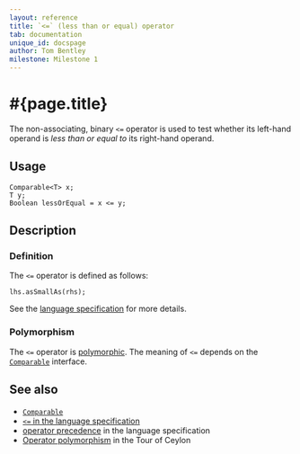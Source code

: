 ```yaml
---
layout: reference
title: `<=` (less than or equal) operator
tab: documentation
unique_id: docspage
author: Tom Bentley
milestone: Milestone 1
---
```


# #{page.title}

The non-associating, binary `<=` operator is used to test whether its left-hand 
operand is *less than or equal to* its right-hand operand.

## Usage 

    Comparable<T> x;
    T y;
    Boolean lessOrEqual = x <= y;

## Description

### Definition

The `<=` operator is defined as follows:

    lhs.asSmallAs(rhs);

See the [language specification](#{site.urls.spec}#equalitycomparison) for more details.

### Polymorphism

The `<=` operator is [polymorphic](/documentation/reference/operator/operator-polymorphism). 
The meaning of `<=` depends on the 
[`Comparable`](../../ceylon.language/Comparable) interface.

## See also

* [`Comparable`](../../ceylon.language/Comparable)
* [`<=` in the language specification](#{site.urls.spec}#equalitycomparison)
* [operator precedence](#{site.urls.spec}#operatorprecedence) in the 
  language specification
* [Operator polymorphism](/documentation/tour/language-module/#operator_polymorphism) 
  in the Tour of Ceylon

